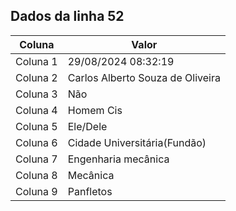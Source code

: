 ## Dados da linha 52

| Coluna | Valor |
|--------|-------|
| Coluna 1 | 29/08/2024 08:32:19 |
| Coluna 2 | Carlos Alberto Souza de Oliveira |
| Coluna 3 | Não |
| Coluna 4 | Homem Cis |
| Coluna 5 | Ele/Dele |
| Coluna 6 | Cidade Universitária(Fundão) |
| Coluna 7 | Engenharia mecânica |
| Coluna 8 | Mecânica |
| Coluna 9 | Panfletos |
